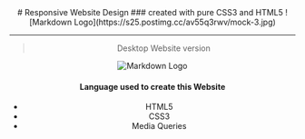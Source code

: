 <!-- Headings -->
<center>
# Responsive Website Design
### created with pure CSS3 and HTML5
![Markdown Logo](https://s25.postimg.cc/av55q3rwv/mock-3.jpg)

---
>Desktop Website version

![Markdown Logo](https://s25.postimg.cc/8qg7b961b/Screenshot-2018-5-1_Traversy_Media_HTML5_Website.jpg)

<!-- Italics -->


#### Language used to create this Website
<!-- UL -->
* HTML5
* CSS3
* Media Queries

